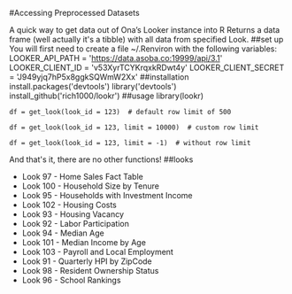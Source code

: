 #Accessing Preprocessed Datasets

A quick way to get data out of Ona’s Looker instance into R
Returns a data frame (well actually it's a tibble) with all data from specified Look.
##set up
You will first need to create a file ~/.Renviron with the following variables:
LOOKER_API_PATH = 'https://data.asoba.co:19999/api/3.1'
LOOKER_CLIENT_ID = 'v53XyrTCYKrqxkRDwt4y'
LOOKER_CLIENT_SECRET = 'J949yjq7hP5x8ggkSQWmW2Xx'
##installation
    install.packages('devtools')
    library('devtools')
    install_github('rich1000/lookr')
##usage
    library(lookr)
    
    df = get_look(look_id = 123)  # default row limit of 500
    
    df = get_look(look_id = 123, limit = 10000)  # custom row limit
    
    df = get_look(look_id = 123, limit = -1)  # without row limit

And that's it, there are no other functions!
##looks
- Look 97 - Home Sales Fact Table
- Look 100 - Household Size by Tenure
- Look 95 - Households with Investment Income
- Look 102 - Housing Costs
- Look 93 - Housing Vacancy
- Look 92 - Labor Participation
- Look 94 - Median Age
- Look 101 - Median Income by Age
- Look 103 - Payroll and Local Employment
- Look 91 - Quarterly HPI by ZipCode
- Look 98 - Resident Ownership Status
- Look 96 - School Rankings


